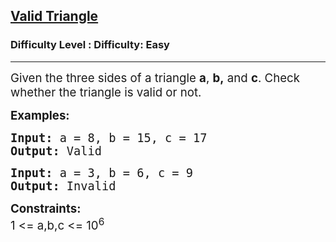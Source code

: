 <h2><a href="https://www.geeksforgeeks.org/problems/valid-triangle--121441/1?page=2&status=unsolved&sortBy=accuracy">Valid Triangle</a></h2><h3>Difficulty Level : Difficulty: Easy</h3><hr><div class="problems_problem_content__Xm_eO"><p><span style="font-size: 14pt;">Given the three sides of a triangle <strong>a</strong>, <strong>b,</strong> and <strong>c</strong>. Check whether the triangle is valid or not.</span></p>
<p><span style="font-size: 14pt;"><strong>Examples:</strong></span></p>
<pre><span style="font-size: 14pt;"><strong>Input:</strong> a = 8, b = 15, c = 17<br></span><span style="font-size: 14pt;"><strong>Output:</strong> Valid</span></pre>
<pre><span style="font-size: 14pt;"><strong>Input:</strong>&nbsp;a = 3, b = 6, c = 9<br></span><span style="font-size: 14pt;"><strong>Output:</strong> Invalid</span></pre>
<p><span style="font-size: 14pt;"><strong>Constraints:</strong><br>1 &lt;= a,b,c &lt;= 10<sup>6</sup></span></p></div>